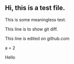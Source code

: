 ## Hi, this is a test file. 

This is some meaningless text.

This line is to show git diff.

This line is edited on github.com

a = 2

Hello
